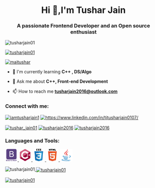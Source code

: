 <h1 align = "center"> Hi 👋,I'm Tushar Jain</h1>
<h3 align = "center">A passionate Frontend Developer and an Open source enthusiast</h3>


<p align = "left"><img src = "https://komarev.com/ghpvc/?username=tusharjain01&label=Profile%20views&color=0e75b6&style=flat" alt="tusharjain01"/></p>

<p align="left"> <a href="https://github.com/ryo-ma/github-profile-trophy"><img src="https://github-profile-trophy.vercel.app/?username=tusharjain01" alt="tusharjain01" /></a> </p>

<p align="left"> <a href="https://twitter.com/maitushar" target="blank"><img src="https://img.shields.io/twitter/follow/maitushar?logo=twitter&style=for-the-badge" alt="maitushar" /></a> </p>

- 🌱 I'm currently learning **C++ , DS/Algo**

-  💬 Ask me about **C++, Front-end Development**

- 📫 How to reach me **tusharjain2016@outlook.com**

<h3 align="left">Connect with me:</h3>
<p align="left">
<a href="https://twitter.com/iamtusharjain1" target="blank"><img align="center" src="https://raw.githubusercontent.com/rahuldkjain/github-profile-readme-generator/master/src/images/icons/Social/twitter.svg" alt="iamtusharjain1" height="30" width="40" /></a>
<a href="https://linkedin.com/in/https://www.linkedin.com/in/tjtusharjain0107/" target="blank"><img align="center" src="https://raw.githubusercontent.com/rahuldkjain/github-profile-readme-generator/master/src/images/icons/Social/linked-in-alt.svg" alt="https://www.linkedin.com/in/tjtusharjain0107/" height="30" width="40" /></a>

<a href="https://www.codechef.com/users/tushar_jain01" target="blank"><img align="center" src="https://cdn.jsdelivr.net/npm/simple-icons@3.1.0/icons/codechef.svg" alt="tushar_jain01" height="30" width="40" /></a>
<a href="https://www.hackerrank.com/tusharjain2016" target="blank"><img align="center" src="https://raw.githubusercontent.com/rahuldkjain/github-profile-readme-generator/master/src/images/icons/Social/hackerrank.svg" alt="tusharjain2016" height="30" width="40" /></a>
<a href="https://www.leetcode.com/tusharjain2016" target="blank"><img align="center" src="https://raw.githubusercontent.com/rahuldkjain/github-profile-readme-generator/master/src/images/icons/Social/leet-code.svg" alt="tusharjain2016" height="30" width="40" /></a>
</p>

<h3 align="left">Languages and Tools:</h3>
<p align="left"> <a href="https://getbootstrap.com" target="_blank"> <img src="https://raw.githubusercontent.com/devicons/devicon/master/icons/bootstrap/bootstrap-plain-wordmark.svg" alt="bootstrap" width="40" height="40"/> </a> <a href="https://www.w3schools.com/cpp/" target="_blank"> <img src="https://raw.githubusercontent.com/devicons/devicon/master/icons/cplusplus/cplusplus-original.svg" alt="cplusplus" width="40" height="40"/> </a> <a href="https://www.w3schools.com/css/" target="_blank"> <img src="https://raw.githubusercontent.com/devicons/devicon/master/icons/css3/css3-original-wordmark.svg" alt="css3" width="40" height="40"/> </a> <a href="https://www.w3.org/html/" target="_blank"> <img src="https://raw.githubusercontent.com/devicons/devicon/master/icons/html5/html5-original-wordmark.svg" alt="html5" width="40" height="40"/> </a> <a href="https://www.java.com" target="_blank"> <img src="https://raw.githubusercontent.com/devicons/devicon/master/icons/java/java-original.svg" alt="java" width="40" height="40"/> </a> <a href="https://developer.mozilla.org/en-US/docs/Web/JavaScript" target="_blank"> 

<p><img align="left" src="https://github-readme-stats.vercel.app/api/top-langs?username=tusharjain01&show_icons=true&locale=en&layout=compact" alt="tusharjain01" /></p>

<p>&nbsp;<img align="center" src="https://github-readme-stats.vercel.app/api?username=tusharjain01&show_icons=true&locale=en" alt="tusharjain01" /></p>

<p><img align="center" src="https://github-readme-streak-stats.herokuapp.com/?user=tusharjain01&" alt="tusharjain01" /></p>
